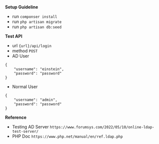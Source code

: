 **Setup Guideline**

- run `componser install`
- run `php artisan migrate`
- run `php artisan db:seed`


**Test API**
- url `{url}/api/login`
- method `POST`
- AD User
```
{
    "username": "einstein",
    "password": "password"
}
```
- Normal User
```
{
    "username": "admin",
    "password": "password"
}
```

**Reference**
- Testing AD Server `https://www.forumsys.com/2022/05/10/online-ldap-test-server/`
- PHP Doc `https://www.php.net/manual/en/ref.ldap.php` 
